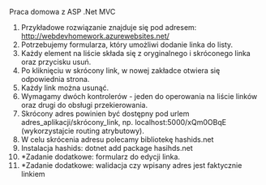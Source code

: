 Praca domowa z ASP .Net MVC
1. Przykładowe rozwiązanie znajduje się pod adresem: http://webdevhomework.azurewebsites.net/
2. Potrzebujemy formularza, który umożliwi dodanie linka do listy.
3. Każdy element na liście składa się z oryginalnego i skróconego linka oraz przycisku usuń.
4. Po kliknięciu w skrócony link, w nowej zakładce otwiera się odpowiednia strona.
5. Każdy link można usunąć.
6. Wymagamy dwóch kontrolerów - jeden do operowania na liście linków oraz drugi do obsługi przekierowania.
7. Skrócony adres powinien być dostępny pod urlem adres_aplikacji/skrócony_link, np. localhost:5000/xQm0OBqE (wykorzystajcie routing atrybutowy).
8. W celu skrócenia adresu polecamy bibliotekę hashids.net 
9. Instalacja hashids: dotnet add package hasihds.net
10. *Zadanie dodatkowe: formularz do edycji linka.
11. *Zadanie dodatkowe: walidacja czy wpisany adres jest faktycznie linkiem
